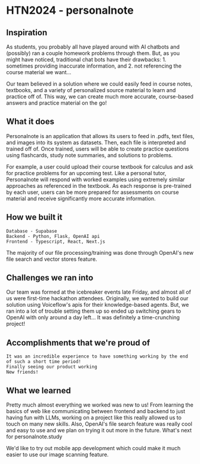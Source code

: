 # HTN2024 - personalnote

## Inspiration

As students, you probably all have played around with AI chatbots and (possibly) ran a couple homework problems through them. But, as you might have noticed, traditional chat bots have their drawbacks: 1. sometimes providing inaccurate information, and 2. not referencing the course material we want...

Our team believed in a solution where we could easily feed in course notes, textbooks, and a variety of personalized source material to learn and practice off of. This way, we can create much more accurate, course-based answers and practice material on the go!

## What it does

Personalnote is an application that allows its users to feed in .pdfs, text files, and images into its system as datasets. Then, each file is interpreted and trained off of. Once trained, users will be able to create practice questions using flashcards, study note summaries, and solutions to problems.

For example, a user could upload their course textbook for calculus and ask for practice problems for an upcoming test. Like a personal tutor, Personalnote will respond with worked examples using extremely similar approaches as referenced in the textbook. As each response is pre-trained by each user, users can be more prepared for assessments on course material and receive significantly more accurate information.

## How we built it

    Database - Supabase
    Backend - Python, Flask, OpenAI api
    Frontend - Typescript, React, Next.js

The majority of our file processing/training was done through OpenAI's new file search and vector stores feature.

## Challenges we ran into

Our team was formed at the icebreaker events late Friday, and almost all of us were first-time hackathon attendees. Originally, we wanted to build our solution using Voiceflow's apis for their knowledge-based agents. But, we ran into a lot of trouble setting them up so ended up switching gears to OpenAI with only around a day left... It was definitely a time-crunching project!

## Accomplishments that we're proud of

    It was an incredible experience to have something working by the end of such a short time period!
    Finally seeing our product working
    New friends!

## What we learned

Pretty much almost everything we worked was new to us! From learning the basics of web like communicating between frontend and backend to just having fun with LLMs, working on a project like this really allowed us to touch on many new skills. Also, OpenAI's file search feature was really cool and easy to use and we plan on trying it out more in the future.
What's next for personalnote.study

We'd like to try out mobile app development which could make it much easier to use our image scanning feature.

